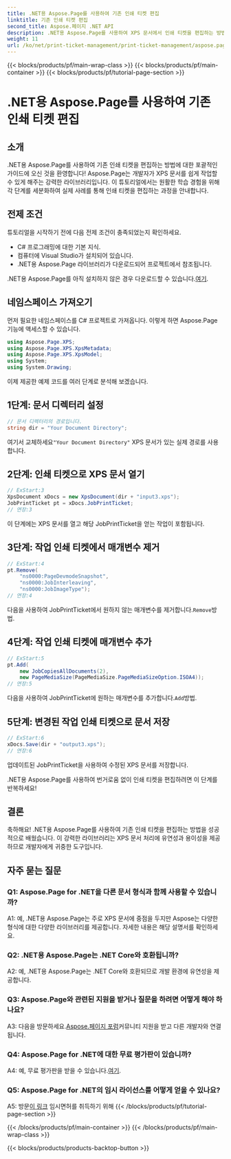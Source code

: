 ```yaml
---
title: .NET용 Aspose.Page를 사용하여 기존 인쇄 티켓 편집
linktitle: 기존 인쇄 티켓 편집
second_title: Aspose.페이지 .NET API
description: .NET용 Aspose.Page를 사용하여 XPS 문서에서 인쇄 티켓을 편집하는 방법을 알아보세요. 개발자를 위한 단계별 가이드입니다. 문서 인쇄 제어를 손쉽게 강화하세요.
weight: 11
url: /ko/net/print-ticket-management/print-ticket-management/aspose.page/
---
```


{{< blocks/products/pf/main-wrap-class >}}
{{< blocks/products/pf/main-container >}}
{{< blocks/products/pf/tutorial-page-section >}}

# .NET용 Aspose.Page를 사용하여 기존 인쇄 티켓 편집

## 소개

.NET용 Aspose.Page를 사용하여 기존 인쇄 티켓을 편집하는 방법에 대한 포괄적인 가이드에 오신 것을 환영합니다! Aspose.Page는 개발자가 XPS 문서를 쉽게 작업할 수 있게 해주는 강력한 라이브러리입니다. 이 튜토리얼에서는 원활한 학습 경험을 위해 각 단계를 세분화하여 실제 사례를 통해 인쇄 티켓을 편집하는 과정을 안내합니다.

## 전제 조건

튜토리얼을 시작하기 전에 다음 전제 조건이 충족되었는지 확인하세요.

- C# 프로그래밍에 대한 기본 지식.
- 컴퓨터에 Visual Studio가 설치되어 있습니다.
- .NET용 Aspose.Page 라이브러리가 다운로드되어 프로젝트에서 참조됩니다.

 .NET용 Aspose.Page를 아직 설치하지 않은 경우 다운로드할 수 있습니다.[여기](https://releases.aspose.com/page/net/).

## 네임스페이스 가져오기

먼저 필요한 네임스페이스를 C# 프로젝트로 가져옵니다. 이렇게 하면 Aspose.Page 기능에 액세스할 수 있습니다.

```csharp
using Aspose.Page.XPS;
using Aspose.Page.XPS.XpsMetadata;
using Aspose.Page.XPS.XpsModel;
using System;
using System.Drawing;
```

이제 제공한 예제 코드를 여러 단계로 분석해 보겠습니다.

## 1단계: 문서 디렉터리 설정

```csharp
// 문서 디렉터리의 경로입니다.
string dir = "Your Document Directory";
```

 여기서 교체하세요`"Your Document Directory"` XPS 문서가 있는 실제 경로를 사용합니다.

## 2단계: 인쇄 티켓으로 XPS 문서 열기

```csharp
// ExStart:3
XpsDocument xDocs = new XpsDocument(dir + "input3.xps");
JobPrintTicket pt = xDocs.JobPrintTicket;
// 연장:3
```

이 단계에는 XPS 문서를 열고 해당 JobPrintTicket을 얻는 작업이 포함됩니다.

## 3단계: 작업 인쇄 티켓에서 매개변수 제거

```csharp
// ExStart:4
pt.Remove(
	"ns0000:PageDevmodeSnapshot",
	"ns0000:JobInterleaving",
	"ns0000:JobImageType");
// 연장:4
```

 다음을 사용하여 JobPrintTicket에서 원하지 않는 매개변수를 제거합니다.`Remove`방법.

## 4단계: 작업 인쇄 티켓에 매개변수 추가

```csharp
// ExStart:5
pt.Add(
	new JobCopiesAllDocuments(2),
	new PageMediaSize(PageMediaSize.PageMediaSizeOption.ISOA4));
// 연장:5
```

 다음을 사용하여 JobPrintTicket에 원하는 매개변수를 추가합니다.`Add`방법.

## 5단계: 변경된 작업 인쇄 티켓으로 문서 저장

```csharp
// ExStart:6
xDocs.Save(dir + "output3.xps");
// 연장:6
```

업데이트된 JobPrintTicket을 사용하여 수정된 XPS 문서를 저장합니다.

.NET용 Aspose.Page를 사용하여 번거로움 없이 인쇄 티켓을 편집하려면 이 단계를 반복하세요!

## 결론

축하해요! .NET용 Aspose.Page를 사용하여 기존 인쇄 티켓을 편집하는 방법을 성공적으로 배웠습니다. 이 강력한 라이브러리는 XPS 문서 처리에 유연성과 용이성을 제공하므로 개발자에게 귀중한 도구입니다.

## 자주 묻는 질문

### Q1: Aspose.Page for .NET을 다른 문서 형식과 함께 사용할 수 있습니까?

A1: 예, .NET용 Aspose.Page는 주로 XPS 문서에 중점을 두지만 Aspose는 다양한 형식에 대한 다양한 라이브러리를 제공합니다. 자세한 내용은 해당 설명서를 확인하세요.

### Q2: .NET용 Aspose.Page는 .NET Core와 호환됩니까?

A2: 예, .NET용 Aspose.Page는 .NET Core와 호환되므로 개발 환경에 유연성을 제공합니다.

### Q3: Aspose.Page와 관련된 지원을 받거나 질문을 하려면 어떻게 해야 하나요?

 A3: 다음을 방문하세요.[Aspose.페이지 포럼](https://forum.aspose.com/c/page/39)커뮤니티 지원을 받고 다른 개발자와 연결됩니다.

### Q4: Aspose.Page for .NET에 대한 무료 평가판이 있습니까?

 A4: 예, 무료 평가판을 받을 수 있습니다.[여기](https://releases.aspose.com/).

### Q5: Aspose.Page for .NET의 임시 라이선스를 어떻게 얻을 수 있나요?

 A5: 방문[이 링크](https://purchase.aspose.com/temporary-license/) 임시면허를 취득하기 위해
{{< /blocks/products/pf/tutorial-page-section >}}

{{< /blocks/products/pf/main-container >}}
{{< /blocks/products/pf/main-wrap-class >}}

{{< blocks/products/products-backtop-button >}}
